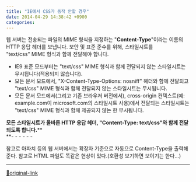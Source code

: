```yaml
---
title: "IE에서 CSS가 동작 안할 경우"
date: 2014-04-29 14:38:42 +0900
categories: 
---
```

  

웹 서버는 전송되는 파일의 MIME 형식을 지정하는 "**Content-Type**"이라는 이름의 HTTP 응답 헤더를 보냅니다. 보안 및 표준 준수를 위해, 스타일시트를 "text/css" MIME 형식과 함께 전달해야 합니다.




- IE9 표준 모드부터는 "text/css" MIME 형식과 함께 전달되지 않는 스타일시트는 무시됩니다(적용되지 않습니다).
- 모든 문서 모드에서, "X-Content-Type-Options: nosniff" 헤더와 함께 전달되고 "text/css" MIME 형식과 함께 전달되지 않는 스타일시트는 무시됩니다.
- 모든 문서 모드에서(그리고 기존 브라우저 버전에서), cross-origin 컨텍스트(예: example.com이 microsoft.com의 스타일시트 사용)에서 전달되는 스타일시트는 "text/css" MIME 형식과 함께 제공되지 않는 한 무시됩니다.

**모든 스타일시트가 올바른 HTTP 응답 헤더, "Content-Type: text/css"와 함께 전달되도록 합니다.****  
**- - - - - -

참고로 아파치 등의 웹 서버에서는 확장자 기준으로 자동으로 Content-Type을 출력해준다.
참고로 HTML 파일도 똑같은 현상이 있다.(호환성 보기하면 보이기는 한다...)




***
[🔗original-link](http://www.mins01.com/mh/tech/read/877)